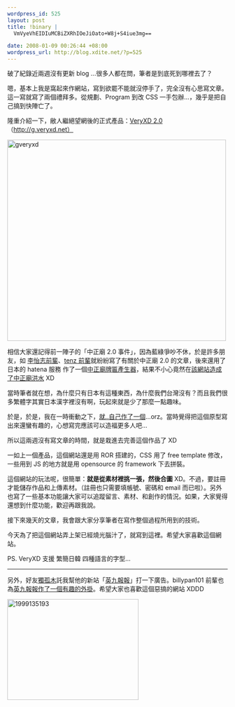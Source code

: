 ```yaml
--- 
wordpress_id: 525
layout: post
title: !binary |
  VmVyeVhEIDIuMCBiZXRhIOeJiOato+W8j+S4iue3mg==

date: 2008-01-09 00:26:44 +08:00
wordpress_url: http://blog.xdite.net/?p=525
---
```

破了紀錄近兩週沒有更新 blog ...很多人都在問，筆者是到底死到哪裡去了？

嗯，基本上我是窩起來作網站，寫到欲罷不能就沒停手了，完全沒有心思寫文章。這一寫就寫了兩個禮拜多。從規劃、Program 到改 CSS 一手包辦…，幾乎是把自己搞到快陣亡了。

隆重介紹一下，敝人繼絕望網後的正式產品：<a href="http://g.veryxd.net">VeryXD 2.0</a>&nbsp; （http://g.veryxd.net）

<a href="http://g.veryxd.net" title="Flickr 上 xuitejoke 的 gveryxd"><img src="http://farm3.static.flickr.com/2061/2178399620_ae0491c05f.jpg" alt="gveryxd" height="459" width="500" /></a>

相信大家還記得前一陣子的「中正廟 2.0 事件」，因為藍綠爭吵不休，於是許多朋友，如 <a href="http://www.richyli.com/blog/2007/12/blog-post_05.html">李怡志前輩</a>、<a href="http://wp.tenz.net/archives/424">tenz 前輩</a>就紛紛寫了有關於中正廟 2.0 的文章，後來還用了日本的 hatena 服務 作了一個<a href="http://wp.tenz.net/archives/424">中正廟牌匾產生器</a>，結果不小心竟然在<a href="http://wp.tenz.net/archives/426">該網站造成了中正廟洪水</a> XD

當時筆者就在想，為什麼只有日本有這種東西，為什麼我們台灣沒有？而且我們很多繁體字其實日本漢字裡沒有啊，玩起來就是少了那麼一點趣味。

於是，於是，我在一時衝動之下，<a href="http://blog.xdite.net/?p=515">就..自己作了一個</a>…orz。當時覺得把這個原型寫出來還蠻有趣的，心想寫完應該可以造福更多人吧…

所以這兩週沒有寫文章的時間，就是栽進去完善這個作品了 XD

一如上一個產品，這個網站還是用 ROR 搭建的，CSS 用了 free template 修改，一些用到 JS 的地方就是用 opensource 的 framework 下去拼裝。

這個網站的玩法呢，很簡單：<b>就是從素材裡挑一張，然後合圖</b> XD。不過，要註冊才能儲存作品和上傳素材。（註冊也只需要填帳號、密碼和 email 而已啦）。另外也寫了一些基本功能讓大家可以追蹤留言、素材、和創作的情況。如果，大家覺得還想到什麼功能，歡迎再跟我說。

接下來幾天的文章，我會跟大家分享筆者在寫作整個過程所用到的技術。

今天為了把這個網站弄上架已經燒光腦汁了，就寫到這裡。希望大家喜歡這個網站。

PS. VeryXD 支援 繁簡日韓 四種語言的字型…

---
另外，好友<a href="http://www.wretch.cc/blog/phopicking">獨孤木</a>託我幫他的新站「<a href="http://myangelsays.com">英九報報</a>」打一下廣告。billypan101 前輩也為<a href="http://www.wretch.cc/blog/billypan101&amp;article_id=11722644">英九報報作了一個有趣的外掛</a>。希望大家也喜歡這個惡搞的網站 XDDD

<a href="http://myangelsays.com" title="Flickr 上 xuitejoke 的 1999135193"><img src="http://farm3.static.flickr.com/2049/2177666145_531eeb0878_o.gif" alt="1999135193" height="230" width="300" /></a>

